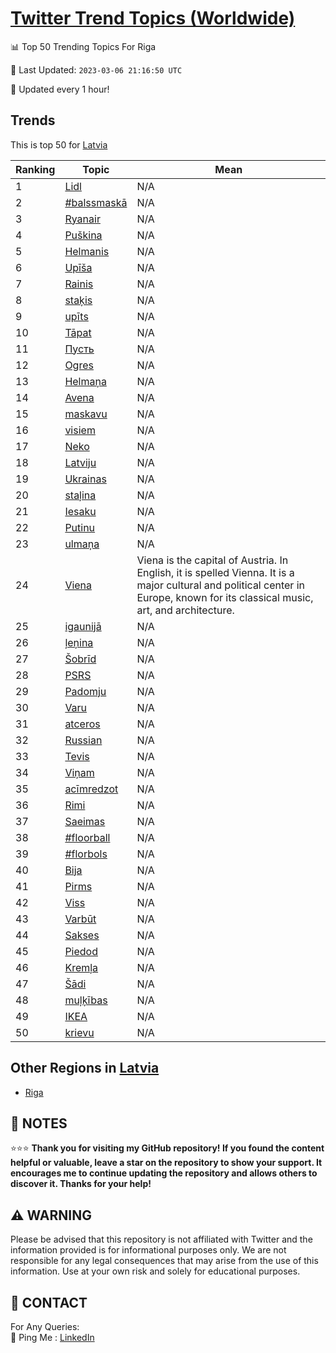 [Twitter Trend Topics (Worldwide)](https://github.com/ErcinDedeoglu/Twitter-Trend-Topics)
==========


📊 Top 50 Trending Topics For Riga

📆 Last Updated: `2023-03-06 21:16:50 UTC`

🔧 Updated every 1 hour!


## Trends

This is top 50 for [Latvia](</Latvia>)

| Ranking | Topic | Mean |
| ------- | ------------ | ------------ |
| 1 | [Lidl](http://twitter.com/search?q=Lidl) | N/A |
| 2 | [#balssmaskā](http://twitter.com/search?q=%23balssmask%c4%81) | N/A |
| 3 | [Ryanair](http://twitter.com/search?q=Ryanair) | N/A |
| 4 | [Puškina](http://twitter.com/search?q=Pu%c5%a1kina) | N/A |
| 5 | [Helmanis](http://twitter.com/search?q=Helmanis) | N/A |
| 6 | [Upīša](http://twitter.com/search?q=Up%c4%ab%c5%a1a) | N/A |
| 7 | [Rainis](http://twitter.com/search?q=Rainis) | N/A |
| 8 | [staķis](http://twitter.com/search?q=sta%c4%b7is) | N/A |
| 9 | [upīts](http://twitter.com/search?q=up%c4%abts) | N/A |
| 10 | [Tāpat](http://twitter.com/search?q=T%c4%81pat) | N/A |
| 11 | [Пусть](http://twitter.com/search?q=%d0%9f%d1%83%d1%81%d1%82%d1%8c) | N/A |
| 12 | [Ogres](http://twitter.com/search?q=Ogres) | N/A |
| 13 | [Helmaņa](http://twitter.com/search?q=Helma%c5%86a) | N/A |
| 14 | [Avena](http://twitter.com/search?q=Avena) | N/A |
| 15 | [maskavu](http://twitter.com/search?q=maskavu) | N/A |
| 16 | [visiem](http://twitter.com/search?q=visiem) | N/A |
| 17 | [Neko](http://twitter.com/search?q=Neko) | N/A |
| 18 | [Latviju](http://twitter.com/search?q=Latviju) | N/A |
| 19 | [Ukrainas](http://twitter.com/search?q=Ukrainas) | N/A |
| 20 | [staļina](http://twitter.com/search?q=sta%c4%bcina) | N/A |
| 21 | [Iesaku](http://twitter.com/search?q=Iesaku) | N/A |
| 22 | [Putinu](http://twitter.com/search?q=Putinu) | N/A |
| 23 | [ulmaņa](http://twitter.com/search?q=ulma%c5%86a) | N/A |
| 24 | [Viena](http://twitter.com/search?q=Viena) | Viena is the capital of Austria. In English, it is spelled Vienna. It is a major cultural and political center in Europe, known for its classical music, art, and architecture. |
| 25 | [igaunijā](http://twitter.com/search?q=igaunij%c4%81) | N/A |
| 26 | [ļeņina](http://twitter.com/search?q=%c4%bce%c5%86ina) | N/A |
| 27 | [Šobrīd](http://twitter.com/search?q=%c5%a0obr%c4%abd) | N/A |
| 28 | [PSRS](http://twitter.com/search?q=PSRS) | N/A |
| 29 | [Padomju](http://twitter.com/search?q=Padomju) | N/A |
| 30 | [Varu](http://twitter.com/search?q=Varu) | N/A |
| 31 | [atceros](http://twitter.com/search?q=atceros) | N/A |
| 32 | [Russian](http://twitter.com/search?q=Russian) | N/A |
| 33 | [Tevis](http://twitter.com/search?q=Tevis) | N/A |
| 34 | [Viņam](http://twitter.com/search?q=Vi%c5%86am) | N/A |
| 35 | [acīmredzot](http://twitter.com/search?q=ac%c4%abmredzot) | N/A |
| 36 | [Rimi](http://twitter.com/search?q=Rimi) | N/A |
| 37 | [Saeimas](http://twitter.com/search?q=Saeimas) | N/A |
| 38 | [#floorball](http://twitter.com/search?q=%23floorball) | N/A |
| 39 | [#florbols](http://twitter.com/search?q=%23florbols) | N/A |
| 40 | [Bija](http://twitter.com/search?q=Bija) | N/A |
| 41 | [Pirms](http://twitter.com/search?q=Pirms) | N/A |
| 42 | [Viss](http://twitter.com/search?q=Viss) | N/A |
| 43 | [Varbūt](http://twitter.com/search?q=Varb%c5%abt) | N/A |
| 44 | [Sakses](http://twitter.com/search?q=Sakses) | N/A |
| 45 | [Piedod](http://twitter.com/search?q=Piedod) | N/A |
| 46 | [Kremļa](http://twitter.com/search?q=Krem%c4%bca) | N/A |
| 47 | [Šādi](http://twitter.com/search?q=%c5%a0%c4%81di) | N/A |
| 48 | [muļķības](http://twitter.com/search?q=mu%c4%bc%c4%b7%c4%abbas) | N/A |
| 49 | [IKEA](http://twitter.com/search?q=IKEA) | N/A |
| 50 | [krievu](http://twitter.com/search?q=krievu) | N/A |



## Other Regions in [Latvia](</Latvia>)

* [Riga](</Latvia/Riga.md>)



## 📝 NOTES

⭐⭐⭐ **Thank you for visiting my GitHub repository! If you found the content helpful or valuable, leave a star on the repository to show your support. It encourages me to continue updating the repository and allows others to discover it. Thanks for your help!**


## ⚠️ WARNING

Please be advised that this repository is not affiliated with Twitter and the information provided is for informational purposes only. We are not responsible for any legal consequences that may arise from the use of this information. Use at your own risk and solely for educational purposes.


## 📨 CONTACT

 For Any Queries:  
            🏓 Ping Me : [LinkedIn](https://www.linkedin.com/in/ercindedeoglu/)
